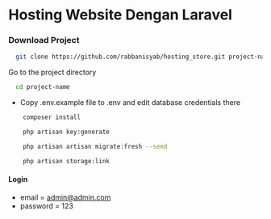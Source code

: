 # Hosting Website Dengan Laravel

### Download Project

```bash
  git clone https://github.com/rabbanisyab/hosting_store.git project-name
```

Go to the project directory

```bash
  cd project-name
```

-   Copy .env.example file to .env and edit database credentials there

```bash
    composer install
```

```bash
    php artisan key:generate
```

```bash
    php artisan artisan migrate:fresh --seed
```

```bash
    php artisan storage:link
```

#### Login

-   email = admin@admin.com
-   password = 123
